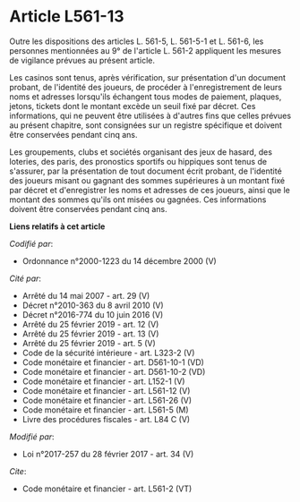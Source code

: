 # Article L561-13

Outre les dispositions des articles L. 561-5, L. 561-5-1 et L. 561-6, les personnes mentionnées au 9° de l'article L. 561-2
appliquent les mesures de vigilance prévues au présent article. 

Les casinos sont tenus, après vérification, sur présentation d'un document probant, de l'identité des joueurs, de procéder à
l'enregistrement de leurs noms et adresses lorsqu'ils échangent tous modes de paiement, plaques, jetons, tickets dont le
montant excède un seuil fixé par décret. Ces informations, qui ne peuvent être utilisées à d'autres fins que celles prévues
au présent chapitre, sont consignées sur un registre spécifique et doivent être conservées pendant cinq ans. 

Les groupements, clubs et sociétés organisant des jeux de hasard, des loteries, des paris, des pronostics sportifs ou
hippiques sont tenus de s'assurer, par la présentation de tout document écrit probant, de l'identité des joueurs misant ou
gagnant des sommes supérieures à un montant fixé par décret et d'enregistrer les noms et adresses de ces joueurs, ainsi que
le montant des sommes qu'ils ont misées ou gagnées. Ces informations doivent être conservées pendant cinq ans.

**Liens relatifs à cet article**

_Codifié par_:

  - Ordonnance n°2000-1223 du 14 décembre 2000 (V)

_Cité par_:

  - Arrêté du 14 mai 2007 - art. 29 (V)
  - Décret n°2010-363 du 8 avril 2010 (V)
  - Décret n°2016-774 du 10 juin 2016 (V)
  - Arrêté du 25 février 2019 - art. 12 (V)
  - Arrêté du 25 février 2019 - art. 13 (V)
  - Arrêté du 25 février 2019 - art. 5 (V)
  - Code de la sécurité intérieure - art. L323-2 (V)
  - Code monétaire et financier - art. D561-10-1 (VD)
  - Code monétaire et financier - art. D561-10-2 (VD)
  - Code monétaire et financier - art. L152-1 (V)
  - Code monétaire et financier - art. L561-12 (V)
  - Code monétaire et financier - art. L561-26 (V)
  - Code monétaire et financier - art. L561-5 (M)
  - Livre des procédures fiscales - art. L84 C (V)

_Modifié par_:

  - Loi n°2017-257 du 28 février 2017 - art. 34 (V)

_Cite_:

  - Code monétaire et financier - art. L561-2 (VT)
